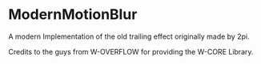 # ModernMotionBlur
A modern Implementation of the old trailing effect originally made by 2pi.

Credits to the guys from W-OVERFLOW for providing the W-CORE Library.
